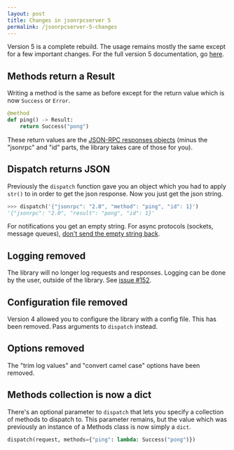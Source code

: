 ```yaml
---
layout: post
title: Changes in jsonrpcserver 5
permalink: /jsonrpcserver-5-changes
---
```

Version 5 is a complete rebuild. The usage remains mostly the same except for a
few important changes. For the full version 5 documentation, go
[here](https://www.jsonrpcserver.com/en/latest/).

## Methods return a Result

Writing a method is the same as before except for the return value which is now `Success` or `Error`.

```python
@method
def ping() -> Result:
    return Success("pong")
```

These return values are the [JSON-RPC responses objects](https://www.jsonrpc.org/specification#response_object) (minus
the "jsonrpc" and "id" parts, the library takes care of those for you).

## Dispatch returns JSON

Previously the `dispatch` function gave you an object which you had to apply
`str()` to in order to get the json response. Now you just get the json
string.

```python
>>> dispatch('{"jsonrpc": "2.0", "method": "ping", "id": 1}')
'{"jsonrpc": "2.0", "result": "pong", "id": 1}'
```

For notifications you get an empty string. For async protocols (sockets,
message queues), [don't send the empty string
back](https://www.jsonrpcserver.com/en/latest/async.html#notifications).

## Logging removed

The library will no longer log requests and responses. Logging can be done by the
user, outside of the library. See [issue #152](https://github.com/explodinglabs/jsonrpcserver/issues/152).

## Configuration file removed

Version 4 allowed you to configure the library with a config file. This has
been removed. Pass arguments to `dispatch` instead.

## Options removed

The "trim log values" and "convert camel case" options have been removed.

## Methods collection is now a dict

There's an optional parameter to `dispatch` that lets you
specify a collection of methods to dispatch to. This parameter remains, but the value
which was previously an instance of a Methods class is now simply a `dict`.

```python
dispatch(request, methods={"ping": lambda: Success("pong")})
```
